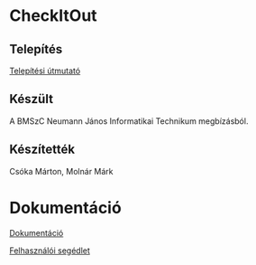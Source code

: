 # CheckItOut

## Telepítés

[Telepítési útmutató](install.md "Telepítési útmutató")

## Készült

A BMSzC Neumann János Informatikai Technikum megbízásból.

## Készítették

Csóka Márton, Molnár Márk

# Dokumentáció

[Dokumentáció](https://www.notion.so/1de14af4e9c780008bb6c0be9501c179v=1de14af4e9c7811598f5000ca7d57257&pvs=4)

[Felhasználói segédlet](userManual/index.md)